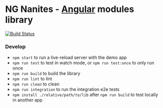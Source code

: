 # NG Nanites - [Angular](http://angular.io/) modules library

[![Build Status](https://travis-ci.org/ValeryVS/ng-nanites.svg?branch=master)](https://travis-ci.org/ValeryVS/ng-nanites)

### Develop

- `npm start` to run a live-reload server with the demo app
- `npm run test` to test in watch mode, or `npm run test:once` to only run once
- `npm run build` to build the library
- `npm run lint` to lint 
- `npm run clean` to clean
- `npm run integration` to run the integration e2e tests
- `npm install ./relative/path/to/lib` after `npm run build` to test locally in another app
